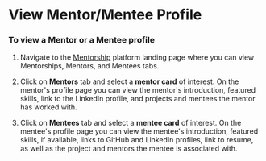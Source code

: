 # View Mentor/Mentee Profile

### **To view a Mentor or a Mentee profile**

1. Navigate to the [Mentorship](https://people.communitybridge.org/) platform landing page where you can view Mentorships, Mentors, and Mentees tabs.

2. Click on **Mentors** tab and select a **mentor card** of interest. On the mentor's profile page you can view the mentor's introduction, featured skills, link to the LinkedIn profile, and projects and mentees the mentor has worked with. 

3. Click on **Mentees** tab and select a **mentee card** of interest. On the mentee's profile page you can view the mentee's introduction, featured skills, if available, links to GitHub and LinkedIn profiles, link to resume, as well as the project and mentors the mentee is associated with. 



